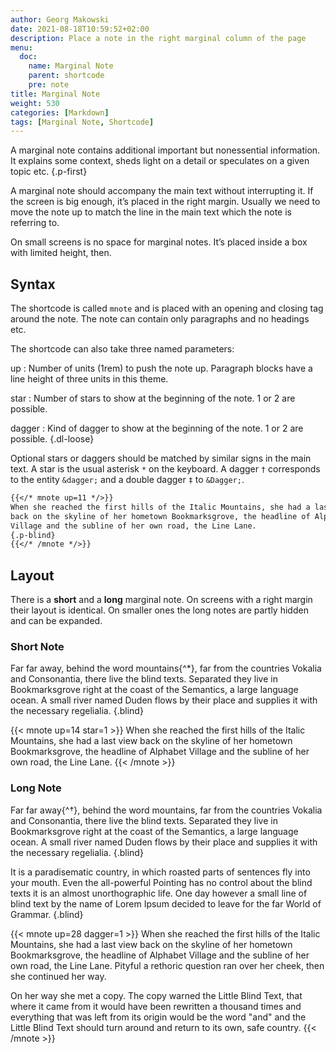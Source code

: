 ```yaml
---
author: Georg Makowski
date: 2021-08-18T10:59:52+02:00
description: Place a note in the right marginal column of the page
menu:
  doc:
    name: Marginal Note
    parent: shortcode
    pre: note
title: Marginal Note
weight: 530
categories: [Markdown]
tags: [Marginal Note, Shortcode]
---
```


A marginal note contains additional important but nonessential information. It explains some context, sheds light on a detail or speculates on a given topic etc.
{.p-first} <!--more-->

A marginal note should accompany the main text without interrupting it. If the screen is big enough, it’s placed in the right margin. Usually we need to move the note up to match the line in the main text which the note is referring to.

On small screens is no space for marginal notes. It’s placed inside a box with limited height, then.

## Syntax

The shortcode is called `mnote` and is placed with an opening and closing tag around the note. The note can contain only paragraphs and no headings etc.

The shortcode can also take three named parameters:

up
: Number of units (1rem) to push the note up. Paragraph blocks have a line height of three units in this theme.

star
: Number of stars to show at the beginning of the note. 1 or 2 are possible.

dagger
: Kind of dagger to show at the beginning of the note. 1 or 2 are possible.
{.dl-loose}

Optional stars or daggers should be matched by similar signs in the main text. A star is the usual asterisk `*` on the keyboard. A dagger `†` corresponds to the entity `&dagger;` and a double dagger `‡` to `&Dagger;`.

```md
{{</* mnote up=11 */>}}
When she reached the first hills of the Italic Mountains, she had a last view 
back on the skyline of her hometown Bookmarksgrove, the headline of Alphabet 
Village and the subline of her own road, the Line Lane. 
{.p-blind}
{{</* /mnote */>}}
```

## Layout

There is a **short** and a **long** marginal note. On screens with a right margin their layout is identical. On smaller ones the long notes are partly hidden and can be expanded.

### Short Note

Far far away, behind the word mountains{^\*}, far from the countries Vokalia and Consonantia, there live the blind texts. Separated they live in Bookmarksgrove right at the coast of the Semantics, a large language ocean. A small river named Duden flows by their place and supplies it with the necessary regelialia.
{.blind}

{{< mnote up=14 star=1 >}}
When she reached the first hills of the Italic Mountains, she had a last view back on the skyline of her hometown Bookmarksgrove, the headline of Alphabet Village and the subline of her own road, the Line Lane.
{{< /mnote >}}

### Long Note

Far far away{^&dagger;}, behind the word mountains, far from the countries Vokalia and Consonantia, there live the blind texts. Separated they live in Bookmarksgrove right at the coast of the Semantics, a large language ocean. A small river named Duden flows by their place and supplies it with the necessary regelialia.
{.blind}

It is a paradisematic country, in which roasted parts of sentences fly into your mouth. Even the all-powerful Pointing has no control about the blind texts it is an almost unorthographic life. One day however a small line of blind text by the name of Lorem Ipsum decided to leave for the far World of Grammar.
{.blind}

{{< mnote up=28 dagger=1 >}}
When she reached the first hills of the Italic Mountains, she had a last view back on the skyline of her hometown Bookmarksgrove, the headline of Alphabet Village and the subline of her own road, the Line Lane. Pityful a rethoric question ran over her cheek, then she continued her way.

On her way she met a copy. The copy warned the Little Blind Text, that where it came from it would have been rewritten a thousand times and everything that was left from its origin would be the word "and" and the Little Blind Text should turn around and return to its own, safe country.
{{< /mnote >}}
